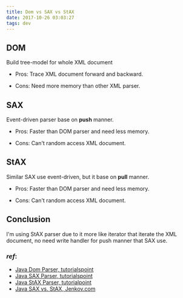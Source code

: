 ```yaml
---
title: Dom vs SAX vs StAX
date: 2017-10-26 03:03:27
tags: dev
---
```


## DOM
Build tree-model for whole XML document

  * Pros:
    Trace XML document forward and backward.

  * Cons:
    Need more memory than other XML parser.

## SAX
Event-driven parser base on **push** manner.

  * Pros:
    Faster than DOM parser and need less memory.

  * Cons:
    Can't random access XML document. 

## StAX
Similar SAX use event-driven, but it base on **pull** manner.

  * Pros:
    Faster than DOM parser and need less memory.

  * Cons:
    Can't random access XML document. 

## Conclusion
I'm using StAX parser due to it more like iterator that iterate the XML document, no need write handler for push manner that SAX use.

### _ref_:
* [Java Dom Parser, tutorialspoint](https://www.tutorialspoint.com/java_xml/java_dom_parser.htm)
* [Java SAX Parser, tutorialspoint](https://www.tutorialspoint.com/java_xml/java_sax_parser.htm)
* [Java StAX Parser, tutorialpoint](https://www.tutorialspoint.com/java_xml/java_stax_parser.htm)
* [Java SAX vs. StAX, Jenkov.com](http://tutorials.jenkov.com/java-xml/sax-vs-stax.html)

